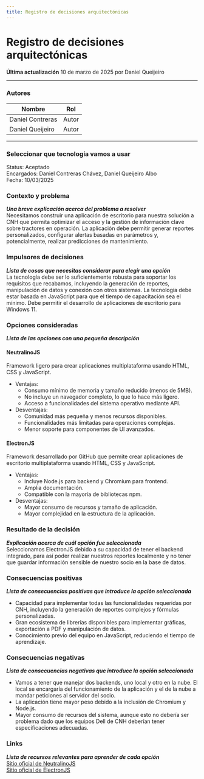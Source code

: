 ```yaml
---
title: Registro de decisiones arquitectónicas
---
```


# Registro de decisiones arquitectónicas

**Última actualización** 10 de marzo de 2025 por Daniel Queijeiro

---

### Autores
| Nombre                            | Rol       |
| --------------------------------- | --------- |
| Daniel Contreras                  | Autor     |
| Daniel Queijeiro                  | Autor     |
---

### Seleccionar que tecnología vamos a usar
Status: Aceptado  
Encargados: Daniel Contreras Chávez, Daniel Queijeiro Albo  
Fecha: 10/03/2025

### Contexto y problema
***Una breve explicación acerca del problema a resolver***  
Necesitamos construir una aplicación de escritorio para nuestra solución a CNH que permita optimizar el acceso y la gestión de información clave sobre tractores en operación. La aplicación debe permitir generar reportes personalizados, configurar alertas basadas en parámetros y, potencialmente, realizar predicciones de mantenimiento.
### Impulsores de decisiones
***Lista de cosas que necesitas considerar para elegir una opción***  
La tecnología debe ser lo suficientemente robusta para soportar los requisitos que recabamos, incluyendo la generación de reportes, manipulación de datos y conexión con otros sistemas.
La tecnología debe estar basada en JavaScript para que el tiempo de capacitación sea el mínimo.
Debe permitir el desarrollo de aplicaciones de escritorio para Windows 11.
### Opciones consideradas
***Lista de las opciones con una pequeña descripción***  
#### NeutralinoJS
Framework ligero para crear aplicaciones multiplataforma usando HTML, CSS y JavaScript.
-  Ventajas:
    - Consumo mínimo de memoria y tamaño reducido (menos de 5MB).
    - No incluye un navegador completo, lo que lo hace más ligero.
    - Acceso a funcionalidades del sistema operativo mediante API.
- Desventajas:
    - Comunidad más pequeña y menos recursos disponibles.
    - Funcionalidades más limitadas para operaciones complejas.
    - Menor soporte para componentes de UI avanzados.
#### ElectronJS
Framework desarrollado por GitHub que permite crear aplicaciones de escritorio multiplataforma usando HTML, CSS y JavaScript.
- Ventajas:
	- Incluye Node.js para backend y Chromium para frontend.
	- Amplia documentación.
	- Compatible con la mayoría de bibliotecas npm.
- Desventajas:
	- Mayor consumo de recursos y tamaño de aplicación.
	- Mayor complejidad en la estructura de la aplicación.

### Resultado de la decisión
***Explicación acerca de cuál opción fue seleccionada***  
Seleccionamos ElectronJS debido a su capacidad de tener el backend integrado, para así poder realizar nuestros reportes localmente y no tener que guardar información sensible de nuestro socio en la base de datos.
### Consecuencias positivas
***Lista de consecuencias positivas que introduce la opción seleccionada***  
- Capacidad para implementar todas las funcionalidades requeridas por CNH, incluyendo la generación de reportes complejos y fórmulas personalizadas.
- Gran ecosistema de librerías disponibles para implementar gráficas, exportación a PDF y manipulación de datos.
- Conocimiento previo del equipo en JavaScript, reduciendo el tiempo de aprendizaje.
### Consecuencias negativas
***Lista de consecuencias negativas que introduce la opción seleccionada***  
- Vamos a tener que manejar dos backends, uno local y otro en la nube. El local se encargaría del funcionamiento de la aplicación y el de la nube a mandar peticiones al servidor del socio.
- La aplicación tiene mayor peso debido a la inclusión de Chromium y Node.js.
- Mayor consumo de recursos del sistema, aunque esto no debería ser problema dado que los equipos Dell de CNH deberían tener especificaciones adecuadas.

### Links
***Lista de recursos relevantes para aprender de cada opción***  
[Sitio oficial de NeutralinoJS](https://neutralino.js.org/)  
[Sitio oficial de ElectronJS](https://www.electronjs.org/)